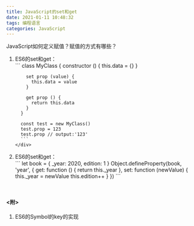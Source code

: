 ```yaml
---
title: JavaScript的set和get
date: 2021-01-11 10:48:32
tags: 编程语言
categories: JavaScript
---
```


<p>JavaScript如何定义赋值？赋值的方式有哪些？</p>

<!-- more -->

<ol>
  <li>ES6的set和get：
    <div>
      ```
      class MyClass {
        constructor () {
          this.data = {}
        }

        set prop (value) {
          this.data = value
        }

        get prop () {
          return this.data
        }
      }

      const test = new MyClass()
      test.prop = 123
      test.prop // output:'123'
      ```
    </div>
  </li>
  <li>ES6的set和get：
    <div>
    ```
    let book = {
      _year: 2020,
      edition: 1
    }
    Object.defineProperty(book, 'year', {
      get: function () {
        return this._year
      },
      set: function (newValue) {
        this._year = newValue
        this.edition++
      }
    })
    ```
    </div>
  </li>
</ol>

<h4 style="margin-top:50px;"><附></h4>
<ol>
  <li>
    ES6的Symbol的key的实现
  </li>
</ol>